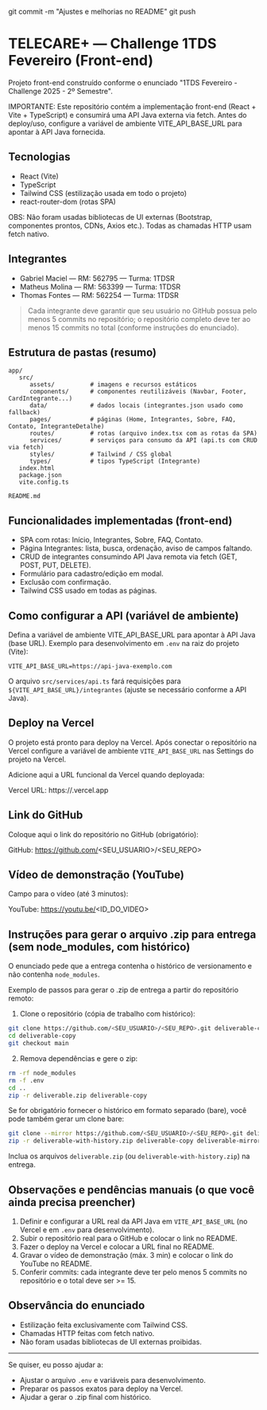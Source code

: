 git commit -m "Ajustes e melhorias no README"
git push
# TELECARE+ — Challenge 1TDS Fevereiro (Front-end)

Projeto front-end construído conforme o enunciado "1TDS Fevereiro - Challenge 2025 - 2º Semestre".

IMPORTANTE: Este repositório contém a implementação front-end (React + Vite + TypeScript) e consumirá uma API Java externa via fetch. Antes do deploy/uso, configure a variável de ambiente VITE_API_BASE_URL para apontar à API Java fornecida.

## Tecnologias
- React (Vite)
- TypeScript
- Tailwind CSS (estilização usada em todo o projeto)
- react-router-dom (rotas SPA)

OBS: Não foram usadas bibliotecas de UI externas (Bootstrap, componentes prontos, CDNs, Axios etc.). Todas as chamadas HTTP usam fetch nativo.

## Integrantes
- Gabriel Maciel — RM: 562795 — Turma: 1TDSR
- Matheus Molina — RM: 563399 — Turma: 1TDSR
- Thomas Fontes — RM: 562254 — Turma: 1TDSR

> Cada integrante deve garantir que seu usuário no GitHub possua pelo menos 5 commits no repositório; o repositório completo deve ter ao menos 15 commits no total (conforme instruções do enunciado).

## Estrutura de pastas (resumo)

```
app/
   src/
      assets/          # imagens e recursos estáticos
      components/      # componentes reutilizáveis (Navbar, Footer, CardIntegrante...)
      data/            # dados locais (integrantes.json usado como fallback)
      pages/           # páginas (Home, Integrantes, Sobre, FAQ, Contato, IntegranteDetalhe)
      routes/          # rotas (arquivo index.tsx com as rotas da SPA)
      services/        # serviços para consumo da API (api.ts com CRUD via fetch)
      styles/          # Tailwind / CSS global
      types/           # tipos TypeScript (Integrante)
   index.html
   package.json
   vite.config.ts

README.md
```

## Funcionalidades implementadas (front-end)
- SPA com rotas: Início, Integrantes, Sobre, FAQ, Contato.
- Página Integrantes: lista, busca, ordenação, aviso de campos faltando.
- CRUD de integrantes consumindo API Java remota via fetch (GET, POST, PUT, DELETE).
- Formulário para cadastro/edição em modal.
- Exclusão com confirmação.
- Tailwind CSS usado em todas as páginas.

## Como configurar a API (variável de ambiente)

Defina a variável de ambiente VITE_API_BASE_URL para apontar à API Java (base URL). Exemplo para desenvolvimento em `.env` na raiz do projeto (Vite):

```
VITE_API_BASE_URL=https://api-java-exemplo.com
```

O arquivo `src/services/api.ts` fará requisições para `${VITE_API_BASE_URL}/integrantes` (ajuste se necessário conforme a API Java).

## Deploy na Vercel

O projeto está pronto para deploy na Vercel. Após conectar o repositório na Vercel configure a variável de ambiente `VITE_API_BASE_URL` nas Settings do projeto na Vercel.

Adicione aqui a URL funcional da Vercel quando deployada:

Vercel URL: https://<SEU-PROJETO>.vercel.app

## Link do GitHub

Coloque aqui o link do repositório no GitHub (obrigatório):

GitHub: https://github.com/<SEU_USUARIO>/<SEU_REPO>

## Vídeo de demonstração (YouTube)

Campo para o vídeo (até 3 minutos):

YouTube: https://youtu.be/<ID_DO_VIDEO>

## Instruções para gerar o arquivo .zip para entrega (sem node_modules, com histórico)

O enunciado pede que a entrega contenha o histórico de versionamento e não contenha `node_modules`.

Exemplo de passos para gerar o .zip de entrega a partir do repositório remoto:

1) Clone o repositório (cópia de trabalho com histórico):

```bash
git clone https://github.com/<SEU_USUARIO>/<SEU_REPO>.git deliverable-copy
cd deliverable-copy
git checkout main
```

2) Remova dependências e gere o zip:

```bash
rm -rf node_modules
rm -f .env
cd ..
zip -r deliverable.zip deliverable-copy
```

Se for obrigatório fornecer o histórico em formato separado (bare), você pode também gerar um clone bare:

```bash
git clone --mirror https://github.com/<SEU_USUARIO>/<SEU_REPO>.git deliverable-mirror.git
zip -r deliverable-with-history.zip deliverable-copy deliverable-mirror.git
```

Inclua os arquivos `deliverable.zip` (ou `deliverable-with-history.zip`) na entrega.

## Observações e pendências manuais (o que você ainda precisa preencher)

1. Definir e configurar a URL real da API Java em `VITE_API_BASE_URL` (no Vercel e em `.env` para desenvolvimento).
2. Subir o repositório real para o GitHub e colocar o link no README.
3. Fazer o deploy na Vercel e colocar a URL final no README.
4. Gravar o vídeo de demonstração (máx. 3 min) e colocar o link do YouTube no README.
5. Conferir commits: cada integrante deve ter pelo menos 5 commits no repositório e o total deve ser >= 15.

## Observância do enunciado
- Estilização feita exclusivamente com Tailwind CSS.
- Chamadas HTTP feitas com fetch nativo.
- Não foram usadas bibliotecas de UI externas proibidas.

---

Se quiser, eu posso ajudar a:
- Ajustar o arquivo `.env` e variáveis para desenvolvimento.
- Preparar os passos exatos para deploy na Vercel.
- Ajudar a gerar o .zip final com histórico.
